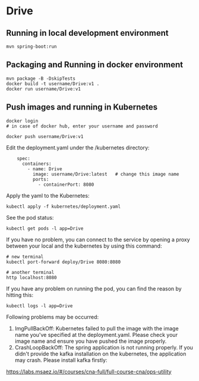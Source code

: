 # Drive

## Running in local development environment

```
mvn spring-boot:run
```

## Packaging and Running in docker environment

```
mvn package -B -DskipTests
docker build -t username/Drive:v1 .
docker run username/Drive:v1
```

## Push images and running in Kubernetes

```
docker login 
# in case of docker hub, enter your username and password

docker push username/Drive:v1
```

Edit the deployment.yaml under the /kubernetes directory:
```
    spec:
      containers:
        - name: Drive
          image: username/Drive:latest   # change this image name
          ports:
            - containerPort: 8080

```

Apply the yaml to the Kubernetes:
```
kubectl apply -f kubernetes/deployment.yaml
```

See the pod status:
```
kubectl get pods -l app=Drive
```

If you have no problem, you can connect to the service by opening a proxy between your local and the kubernetes by using this command:
```
# new terminal
kubectl port-forward deploy/Drive 8080:8080

# another terminal
http localhost:8080
```

If you have any problem on running the pod, you can find the reason by hitting this:
```
kubectl logs -l app=Drive
```

Following problems may be occurred:

1. ImgPullBackOff:  Kubernetes failed to pull the image with the image name you've specified at the deployment.yaml. Please check your image name and ensure you have pushed the image properly.
1. CrashLoopBackOff: The spring application is not running properly. If you didn't provide the kafka installation on the kubernetes, the application may crash. Please install kafka firstly:

https://labs.msaez.io/#/courses/cna-full/full-course-cna/ops-utility

